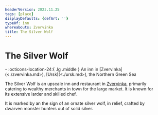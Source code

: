 ```yaml
---
headerVersion: 2023.11.25
tags: [place]
displayDefaults: {defArt: ''}
typeOf: inn
whereabouts: Zvervinka
title: The Silver Wolf
---
```

# The Silver Wolf
<div class="grid cards ext-narrow-margin ext-one-column" markdown>
-    :octicons-location-24:{ .lg .middle } An inn in [Zvervinka](<./zvervinka.md>), [Ursk](<./ursk.md>), the Northern Green Sea  
</div>


The Silver Wolf is an upscale inn and restaurant in [Zvervinka](<./zvervinka.md>), primarily catering to wealthy merchants in town for the large market. It is known for its extensive larder and skilled chef. 


It is marked by an the sign of an ornate silver wolf, in relief, crafted by dwarven monster hunters out of solid silver. 


